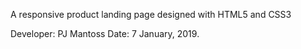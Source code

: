 A responsive product landing page designed with HTML5 and CSS3

Developer: PJ Mantoss
Date: 7 January, 2019.